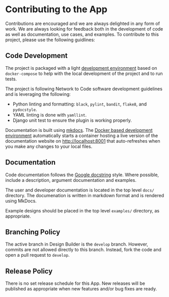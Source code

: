 # Contributing to the App

Contributions are encouraged and we are always delighted in any form of work. We are always looking for feedback both in the development of code as well as documentation, use cases, and examples. To contribute to this project, please use the following guidlines:

## Code Development

The project is packaged with a light [development environment](dev_environment.md) based on `docker-compose` to help with the local development of the project and to run tests.

The project is following Network to Code software development guidelines and is leveraging the following:

- Python linting and formatting: `black`, `pylint`, `bandit`, `flake8`, and `pydocstyle`.
- YAML linting is done with `yamllint`.
- Django unit test to ensure the plugin is working properly.

Documentation is built using [mkdocs](https://www.mkdocs.org/). The [Docker based development environment](dev_environment.md#docker-development-environment) automatically starts a container hosting a live version of the documentation website on [http://localhost:8001](http://localhost:8001) that auto-refreshes when you make any changes to your local files.

## Documentation

Code documentation follows the [Google docstring](https://google.github.io/styleguide/pyguide.html#38-comments-and-docstrings) style. Where possible, include a description, argument documentation and examples.

The user and developer documentation is located in the top level `docs/` directory. The documenation is written in markdown format and is rendered using MkDocs.

Example designs should be placed in the top level `examples/` directory, as appropriate.

## Branching Policy

The active branch in Design Builder is the `develop` branch. However, commits are not allowed directly to this branch. Instead, fork the code and open a pull request to `develop`.

## Release Policy

There is no set release schedule for this App. New releases will be published as appropriate when new features and/or bug fixes are ready.
